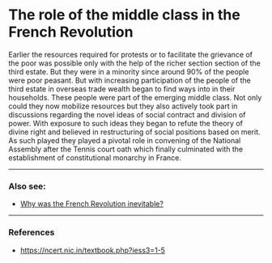# The role of the middle class in the French Revolution

Earlier the resources required for protests or to facilitate the grievance of the poor was possible only with the help of the richer section section of the third estate. But they were in a minority since around 90% of the people were poor peasant. But with increasing participation of the people of the third estate in overseas trade wealth began to find ways into in their households. These people were part of the emerging middle class. Not only could they now mobilize resources but they also actively took part in discussions regarding the novel ideas of social contract and division of power. With exposure to such ideas they began to refute the theory of divine right and believed in restructuring of social positions based on merit. As such played they played a pivotal role in convening of the National Assembly after the Tennis court oath which finally culminated with the establishment of constitutional monarchy in France.

<hr>

### Also see:
- [Why was the French Revolution inevitable?](./causesFrenchRevolution.md)

<hr>

### References
- https://ncert.nic.in/textbook.php?iess3=1-5
